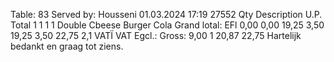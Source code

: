 Table: 83 Served by: Housseni 01.03.2024 17:19 27552 Qty Description U.P. Total 1 1 1 1 Double Cbeese Burger Cola Grand lotal: EFl 0,00 0,00 19,25 3,50 19,25 3,50 22,75 2,1 VATÏ VAT Egcl.: Gross: 9,00 1 20,87 22,75 Hartelijk bedankt en graag tot ziens.